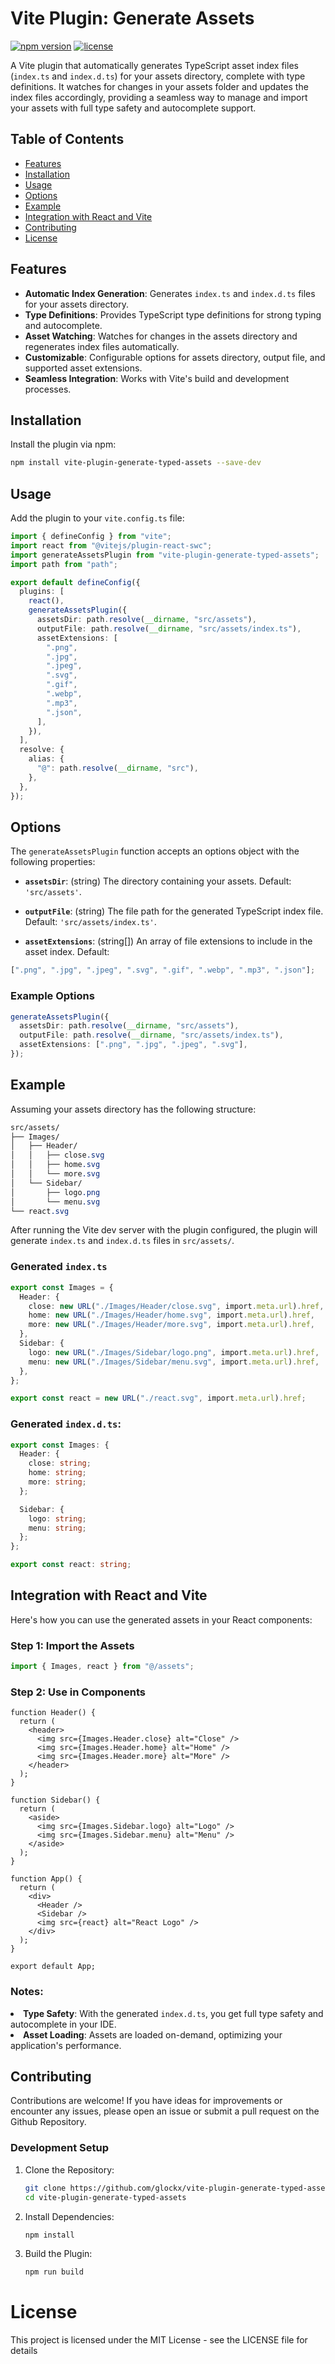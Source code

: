 # Vite Plugin: Generate Assets

[![npm version](https://img.shields.io/npm/v/vite-plugin-generate-typed-assets.svg)](https://www.npmjs.com/package/vite-plugin-generate-typed-assets)
[![license](https://img.shields.io/npm/l/vite-plugin-generate-typed-assets.svg)](https://github.com/Glockx/vite-plugin-generate-typed-assets/blob/main/LICENSE)

A Vite plugin that automatically generates TypeScript asset index files (`index.ts` and `index.d.ts`) for your assets directory, complete with type definitions. It watches for changes in your assets folder and updates the index files accordingly, providing a seamless way to manage and import your assets with full type safety and autocomplete support.

## Table of Contents

- [Features](#features)
- [Installation](#installation)
- [Usage](#usage)
- [Options](#options)
- [Example](#example)
- [Integration with React and Vite](#integration-with-react-and-vite)
- [Contributing](#contributing)
- [License](#license)

## Features

- **Automatic Index Generation**: Generates `index.ts` and `index.d.ts` files for your assets directory.
- **Type Definitions**: Provides TypeScript type definitions for strong typing and autocomplete.
- **Asset Watching**: Watches for changes in the assets directory and regenerates index files automatically.
- **Customizable**: Configurable options for assets directory, output file, and supported asset extensions.
- **Seamless Integration**: Works with Vite's build and development processes.

## Installation

Install the plugin via npm:

```bash
npm install vite-plugin-generate-typed-assets --save-dev
```

## Usage

Add the plugin to your <code>vite.config.ts</code> file:

```typescript
import { defineConfig } from "vite";
import react from "@vitejs/plugin-react-swc";
import generateAssetsPlugin from "vite-plugin-generate-typed-assets";
import path from "path";

export default defineConfig({
  plugins: [
    react(),
    generateAssetsPlugin({
      assetsDir: path.resolve(__dirname, "src/assets"),
      outputFile: path.resolve(__dirname, "src/assets/index.ts"),
      assetExtensions: [
        ".png",
        ".jpg",
        ".jpeg",
        ".svg",
        ".gif",
        ".webp",
        ".mp3",
        ".json",
      ],
    }),
  ],
  resolve: {
    alias: {
      "@": path.resolve(__dirname, "src"),
    },
  },
});
```

## Options

The <code>generateAssetsPlugin</code> function accepts an options object with the following properties:

- <p><strong><code>assetsDir</code></strong>: (string) The directory containing your assets. Default: <code>'src/assets'</code>.</p>
- <p><strong><code>outputFile</code></strong>: (string) The file path for the generated TypeScript index file. Default: <code>'src/assets/index.ts'</code>.</p>
- <p><strong><code>assetExtensions</code></strong>: (string[]) An array of file extensions to include in the asset index. Default:</p>

```typescript
[".png", ".jpg", ".jpeg", ".svg", ".gif", ".webp", ".mp3", ".json"];
```

### Example Options

```typescript
generateAssetsPlugin({
  assetsDir: path.resolve(__dirname, "src/assets"),
  outputFile: path.resolve(__dirname, "src/assets/index.ts"),
  assetExtensions: [".png", ".jpg", ".jpeg", ".svg"],
});
```

## Example

Assuming your assets directory has the following structure:

```css
src/assets/
├── Images/
│   ├── Header/
│   │   ├── close.svg
│   │   ├── home.svg
│   │   └── more.svg
│   └── Sidebar/
│       ├── logo.png
│       └── menu.svg
└── react.svg
```

After running the Vite dev server with the plugin configured, the plugin will generate <code>index.ts</code> and <code>index.d.ts</code> files in <code>src/assets/</code>.

### Generated <code>index.ts</code>

```typescript
export const Images = {
  Header: {
    close: new URL("./Images/Header/close.svg", import.meta.url).href,
    home: new URL("./Images/Header/home.svg", import.meta.url).href,
    more: new URL("./Images/Header/more.svg", import.meta.url).href,
  },
  Sidebar: {
    logo: new URL("./Images/Sidebar/logo.png", import.meta.url).href,
    menu: new URL("./Images/Sidebar/menu.svg", import.meta.url).href,
  },
};

export const react = new URL("./react.svg", import.meta.url).href;
```

### Generated <code>index.d.ts</code>:

```typescript
export const Images: {
  Header: {
    close: string;
    home: string;
    more: string;
  };

  Sidebar: {
    logo: string;
    menu: string;
  };
};

export const react: string;
```

## Integration with React and Vite

Here's how you can use the generated assets in your React components:

### Step 1: Import the Assets

```typescript
import { Images, react } from "@/assets";
```

### Step 2: Use in Components

```tsx
function Header() {
  return (
    <header>
      <img src={Images.Header.close} alt="Close" />
      <img src={Images.Header.home} alt="Home" />
      <img src={Images.Header.more} alt="More" />
    </header>
  );
}

function Sidebar() {
  return (
    <aside>
      <img src={Images.Sidebar.logo} alt="Logo" />
      <img src={Images.Sidebar.menu} alt="Menu" />
    </aside>
  );
}

function App() {
  return (
    <div>
      <Header />
      <Sidebar />
      <img src={react} alt="React Logo" />
    </div>
  );
}

export default App;
```

### Notes:

<li><strong>Type Safety</strong>: With the generated <code>index.d.ts</code>, you get full type safety and autocomplete in your IDE.</li>

<li><strong>Asset Loading</strong>: Assets are loaded on-demand, optimizing your application's performance.</li>

## Contributing

<p>Contributions are welcome! If you have ideas for improvements or encounter any issues, please open an issue or submit a pull request on the Github Repository.</p>

### Development Setup

1. Clone the Repository:

   ```bash
   git clone https://github.com/glockx/vite-plugin-generate-typed-assets.git
   cd vite-plugin-generate-typed-assets
   ```

2. Install Dependencies:

   ```bash
   npm install
   ```

3. Build the Plugin:
   ```bash
   npm run build
   ```

# License

This project is licensed under the MIT License - see the LICENSE file for details

